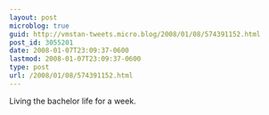 ```yaml
---
layout: post
microblog: true
guid: http://vmstan-tweets.micro.blog/2008/01/08/574391152.html
post_id: 3055201
date: 2008-01-07T23:09:37-0600
lastmod: 2008-01-07T23:09:37-0600
type: post
url: /2008/01/08/574391152.html
---
```

Living the bachelor life for a week.
